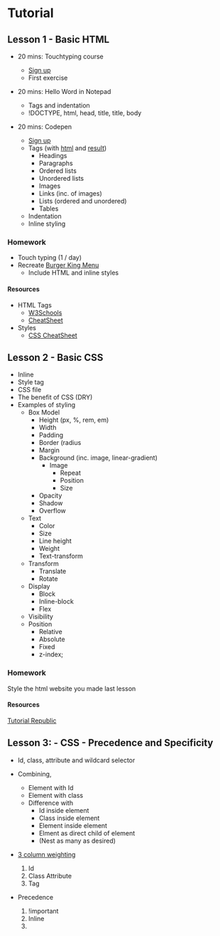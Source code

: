 # Tutorial

## Lesson 1 - Basic HTML
* 20 mins: Touchtyping course
  * [Sign up](https://www.typingclub.com/)
  * First exercise
  
* 20 mins: Hello Word in Notepad
  * Tags and indentation
  * !DOCTYPE, html, head, title, title, body
  
* 20 mins: Codepen
  * [Sign up](https://codepen.io)
  * Tags (with <a href="./Lesson1.html">html</a> and <a href="https://stephenjukes.github.io/Tutorial/Lesson1.html">result</a>)
    * Headings
    * Paragraphs
    * Ordered lists
    * Unordered lists
    * Images 
    * Links (inc. of images)
    * Lists (ordered and unordered)
    * Tables
  * Indentation
  * Inline styling
    
### Homework
* Touch typing (1 / day)
* Recreate [Burger King Menu](https://www.burgerking.co.uk/menu)
  * Include HTML and inline styles

#### Resources
* HTML Tags 
  * [W3Schools](https://www.w3schools.com/tags/ref_byfunc.asp)
  * [CheatSheet](https://htmlcheatsheet.com/)
* Styles
  * [CSS CheatSheet](https://websitesetup.org/css3-cheat-sheet/)
  
## Lesson 2 - Basic CSS

* Inline
* Style tag
* CSS file
* The benefit of CSS (DRY)
* Examples of styling
  * Box Model
    * Height (px, %, rem, em)
    * Width
    * Padding
    * Border (radius
    * Margin
    * Background (inc. image, linear-gradient)
      * Image
        * Repeat
        * Position
        * Size
    * Opacity
    * Shadow
    * Overflow
  * Text
    * Color
    * Size
    * Line height
    * Weight
    * Text-transform
  * Transform
    * Translate
    * Rotate
  * Display
    * Block
    * Inline-block
    * Flex
   * Visibility
   * Position
     * Relative
     * Absolute
     * Fixed
     * z-index;
     
### Homework
Style the html website you made last lesson

#### Resources
[Tutorial Republic](https://www.tutorialrepublic.com/css-reference/css3-properties.php)

## Lesson 3: - CSS - Precedence and Specificity
 * Id, class, attribute and wildcard selector
 * Combining, 
   * Element with Id
   * Element with class
   * Difference with
     * Id inside element
     * Class inside element
     * Element inside element
     * Elment as direct child of element
     * (Nest as many as desired)
 * [3 column weighting](https://specifishity.com/)
   1. Id
   1. Class  Attribute
   1. Tag
 * Precedence
   1. !important
   1. Inline
   1. <style> tag
   1. Combined (nested?) selectors
   1. ID
   1. Attribute
   1. Class
   1. Element (tag)
   1. Last declaration
 
 * Introduce approach to SpeciFISHity homework
 
### Homework
 * [Khan Academy](https://www.khanacademy.org/computing/computer-programming/html-css/more-css-selectors/e/quiz--css-specificity-rules)
 * [SpeciFISHity quiz](https://estelle.github.io/CSS/selectors/exercises/specificity.html)
 * [What colour are the puppies?](http://www.cknuckles.com/csci270/examples/L10_CSS_Wrapup/5_specificity_exercise.html) (Look at the Source for the questions and CSS)
     
## Lesson 4: - Color
  * rgb and rgba
  * Hex Colors
    * Base (6, 2, 16)
    * Making red, blue, green 
    * Making greys
    * Mixing colors
    * Changing shades
    
## Lesson 5: More CSS
 * Centering
 * Selectors
 * Pseudo selectors
 * Pseudo
  * Hover
  * Before / After
  * Transitions
 * Media queries
 * Rules
   * Specificity
   * Id, Class, Tag
   * !important
   * (Inline)
